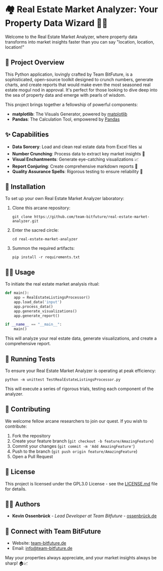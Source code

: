 # 🏘️ Real Estate Market Analyzer: Your Property Data Wizard 🧙‍♂️

Welcome to the Real Estate Market Analyzer, where property data transforms into market insights faster than you can say "location, location, location!"

## 🌟 Project Overview

This Python application, lovingly crafted by Team BitFuture, is a sophisticated, open-source toolkit designed to crunch numbers, generate charts, and create reports that would make even the most seasoned real estate mogul nod in approval. It's perfect for those looking to dive deep into the sea of property data and emerge with pearls of wisdom.

This project brings together a fellowship of powerful components:

- **matplotlib**: The Visuals Generator, powered by [matplotlib](https://github.com/matplotlib/matplotlib)
- **Pandas**: The Calculation Tool, empowered by [Pandas](https://github.com/pandas-dev/pandas)

## ✨ Capabilities

- **Data Sorcery**: Load and clean real estate data from Excel files 📊
- **Number Crunching**: Process data to extract key market insights 🧮
- **Visual Enchantments**: Generate eye-catching visualizations 📈
- **Report Conjuring**: Create comprehensive markdown reports 📝
- **Quality Assurance Spells**: Rigorous testing to ensure reliability 🧪

## 🔮 Installation

To set up your own Real Estate Market Analyzer laboratory:

1. Clone this arcane repository:
   ```
   git clone https://github.com/team-bitfuture/real-estate-market-analyzer.git
   ```
2. Enter the sacred circle:
   ```
   cd real-estate-market-analyzer
   ```
3. Summon the required artifacts:
   ```
   pip install -r requirements.txt
   ```

## 🧙‍♂️ Usage

To initiate the real estate market analysis ritual:

```python
def main():
    app = RealEstateListingsProcessor()
    app.load_data('input')
    app.process_data()
    app.generate_visualizations()
    app.generate_report()

if __name__ == "__main__":
    main()
```

This will analyze your real estate data, generate visualizations, and create a comprehensive report.

## 🧬 Running Tests

To ensure your Real Estate Market Analyzer is operating at peak efficiency:

```
python -m unittest TestRealEstateListingsProcessor.py
```

This will execute a series of rigorous trials, testing each component of the analyzer.

## 🤝 Contributing

We welcome fellow arcane researchers to join our quest. If you wish to contribute:

1. Fork the repository
2. Create your feature branch (`git checkout -b feature/AmazingFeature`)
3. Commit your changes (`git commit -m 'Add AmazingFeature'`)
4. Push to the branch (`git push origin feature/AmazingFeature`)
5. Open a Pull Request

## 📜 License

This project is licensed under the GPL3.0 License - see the [LICENSE.md](LICENSE.md) file for details.

## 🧙‍♂️ Authors

- **Kevin Ossenbrück** - *Lead Developer at Team Bitfuture* - [ossenbrück.de](https://ossenbrück.de)

## 🌟 Connect with Team BitFuture

- Website: [team-bitfuture.de](https://team-bitfuture.de)
- Email: [info@team-bitfuture.de](mailto:info@team-bitfuture.de)

May your properties always appreciate, and your market insights always be sharp! 🏠📈
